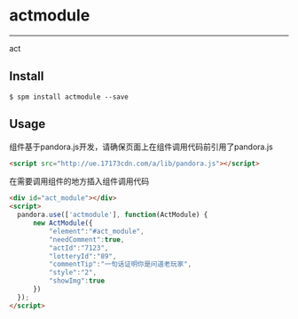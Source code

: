 # actmodule 

---

act

## Install

```
$ spm install actmodule --save
```

## Usage
组件基于pandora.js开发，请确保页面上在组件调用代码前引用了pandora.js  
```html
<script src="http://ue.17173cdn.com/a/lib/pandora.js"></script>
```

在需要调用组件的地方插入组件调用代码
```html
<div id="act_module"></div>
<script>
  pandora.use(['actmodule'], function(ActModule) {
      new ActModule({
          "element":"#act_module",
          "needComment":true,
          "actId":"7123",
          "lotteryId":"89",
          "commentTip":"一句话证明你是问道老玩家",
          "style":"2",
          "showImg":true
      })
  });
</script>
```

